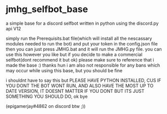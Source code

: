 # jmhg_selfbot_base
a simple base for a discord selfbot written in python using the discord.py api V12

simply run the Prerequisits.bat file(which will install all the nescassary modules needed to run the bot) and put your token in the config.json file
then you can just press JMHG.bat and it will run the JMHG.py file.
you can use this however you like but if you decide to make a commercial selfbot(dont recommend it but ok) please make sure to reference that i made the base :) thanks hun
i am also not responsible for any bans which may occur while using this base, but you should be fine


i shouldnt have to say this but PLEASE HAVE PYTHON INSTALLED, CUS IF YOU DONT THE BOT WONT RUN, AND ALSO HAVE THE MOST UP TO DATE VERSION, IT DOESNT MATTER IF YOU DONT BUT ITS JUST SOMETHING YOU SHOULD DO, ok bye

(epigamerjay#4862 on discord btw ;))
